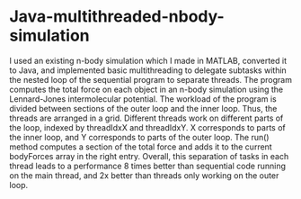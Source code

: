 # Java-multithreaded-nbody-simulation

I used an existing n-body simulation which I made in MATLAB, converted it to Java, and implemented basic multithreading to delegate subtasks within the nested loop of the sequential program to separate threads.
The program computes the total force on each object in an n-body simulation using the Lennard-Jones intermolecular potential. The workload of the program is divided between sections of the outer loop and the inner loop. Thus, the threads are arranged in a grid. Different threads work on different parts of the loop, indexed by threadIdxX and threadIdxY. X corresponds to parts of the inner loop, and Y corresponds to parts of the outer loop. The run() method computes a section of the total force and adds it to the current bodyForces array in the right entry.
Overall, this separation of tasks in each thread leads to a performance 8 times better than sequential code running on the main thread, and 2x better than threads only working on the outer loop.
